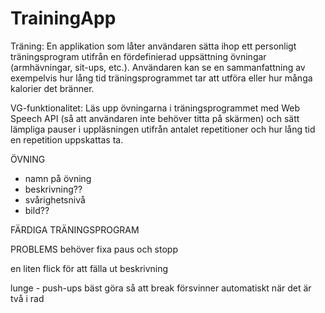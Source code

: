 # TrainingApp

Träning: En applikation som låter användaren sätta ihop ett personligt träningsprogram utifrån en fördefinierad uppsättning övningar (armhävningar, sit-ups, etc.). Användaren kan se en sammanfattning av exempelvis hur lång tid träningsprogrammet tar att utföra eller hur många kalorier det bränner.

VG-funktionalitet: Läs upp övningarna i träningsprogrammet med Web Speech API (så att användaren inte behöver titta på skärmen) och sätt lämpliga pauser i uppläsningen utifrån antalet repetitioner och hur lång tid en repetition uppskattas ta.



ÖVNING
- namn på övning
- beskrivning??
- svårighetsnivå
- bild??

FÄRDIGA TRÄNINGSPROGRAM




PROBLEMS
behöver fixa paus och stopp

en liten flick för att fälla ut beskrivning


lunge - push-ups bäst
göra så att break försvinner automatiskt när det är två i rad
